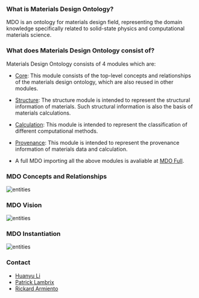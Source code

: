 ### What is Materials Design Ontology?

MDO is an ontology for materials design field, representing the domain knowledge specifically related to solid-state physics and computational materials science.

### What does Materials Design Ontology consist of?

Materials Design Ontology consists of 4 modules which are:

* [Core](https://w3id.org/mdo/core/1.0): This module consists of the top-level concepts and relationships of the materials design ontology, which are also reused in other modules.

* [Structure](https://w3id.org/mdo/structure/1.0): The structure module is intended to represent the structural information of materials. Such structural information is also the basis of materials calculations.

* [Calculation](https://w3id.org/mdo/calculation/1.0): This module is intended to represent the classification of different computational methods.

* [Provenance](https://w3id.org/mdo/provenance/1.0): This module is intended to represent the provenance information of materials data and calculation.

* A full MDO importing all the above modules is avaliable at [MDO Full](https://w3id.org/mdo/full/1.0).

### MDO Concepts and Relationships
![entities](https://huanyu-li.github.io/figures/mdo/MDO.png "MDO concepts and relationships")


### MDO Vision
![entities](https://huanyu-li.github.io/figures/mdo/new-vision.png "MDO vision")

### MDO Instantiation 
![entities](https://huanyu-li.github.io/figures/mdo/instances-output.png "MDO instantiation")

### Contact

* [Huanyu Li](https://www.ida.liu.se/~huali50/)
* [Patrick Lambrix](https://www.ida.liu.se/~patla00/)
* [Rickard Armiento](https://rickard.armiento.se)
